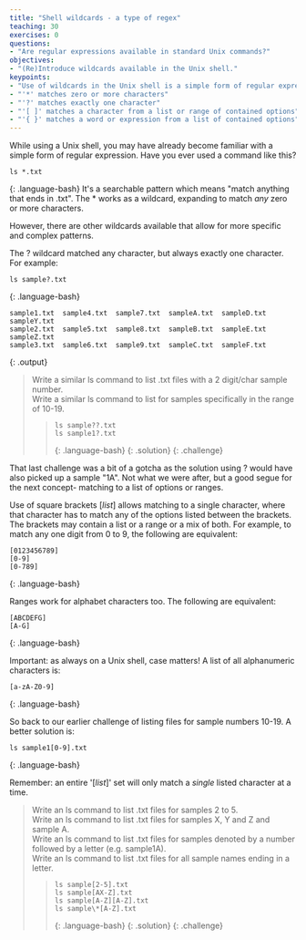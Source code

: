 ```yaml
---
title: "Shell wildcards - a type of regex"
teaching: 30
exercises: 0
questions:
- "Are regular expressions available in standard Unix commands?"
objectives:
- "(Re)Introduce wildcards available in the Unix shell."
keypoints:
- "Use of wildcards in the Unix shell is a simple form of regular expressions."
- "'*' matches zero or more characters"
- "'?' matches exactly one character"
- "'[ ]' matches a character from a list or range of contained options"
- "'{ }' matches a word or expression from a list of contained options"
---
```


While using a Unix shell, you may have already become familiar with a simple form of regular 
expression. Have you ever used a command like this?
~~~
ls *.txt
~~~
{: .language-bash}
It's a searchable pattern which means "match anything that ends in .txt".
The * works as a wildcard, expanding to match *any* zero or more characters.

However, there are other wildcards available that allow for more specific and complex patterns.

The ? wildcard matched any character, but always exactly one character.  
For example:
~~~
ls sample?.txt
~~~
{: .language-bash}

~~~
sample1.txt  sample4.txt  sample7.txt  sampleA.txt  sampleD.txt  sampleY.txt
sample2.txt  sample5.txt  sample8.txt  sampleB.txt  sampleE.txt  sampleZ.txt
sample3.txt  sample6.txt  sample9.txt  sampleC.txt  sampleF.txt
~~~
{: .output}

> Write a similar ls command to list .txt files with a 2 digit/char sample number.  
> Write a similar ls command to list for samples specifically in the range of 10-19.  
> > ~~~
> > ls sample??.txt
> > ls sample1?.txt
> > ~~~
> > {: .language-bash}
> {: .solution}
{: .challenge}

That last challenge was a bit of a gotcha as the solution using ? 
would have also picked up a sample "1A".
Not what we were after, but a good segue for the next concept- 
matching to a list of options or ranges.

Use of square brackets \[*list*\] allows matching to a single character, 
where that character has to match any of the options listed between the brackets.
The brackets may contain a list or a range or a mix of both. 
For example, to match any one digit from 0 to 9, the following are equivalent:
~~~
[0123456789]
[0-9]
[0-789]
~~~
{: .language-bash}

Ranges work for alphabet characters too. The following are equivalent:
~~~
[ABCDEFG]
[A-G]
~~~
{: .language-bash}

Important: as always on a Unix shell, case matters!  A list of all alphanumeric characters is:
~~~
[a-zA-Z0-9]
~~~
{: .language-bash}

So back to our earlier challenge of listing files for sample numbers 10-19.
A better solution is:
~~~
ls sample1[0-9].txt
~~~
{: .language-bash}

Remember: an entire '[*list*]' set will only match a *single* listed character at a time.

> Write an ls command to list .txt files for samples 2 to 5.  
> Write an ls command to list .txt files for samples X, Y and Z and sample A.  
> Write an ls command to list .txt files for samples denoted by a number followed by a letter
> (e.g. sample1A).  
> Write an ls command to list .txt files for all sample names ending in a letter.  
> > ~~~
> > ls sample[2-5].txt
> > ls sample[AX-Z].txt
> > ls sample[A-Z][A-Z].txt
> > ls sample\*[A-Z].txt
> > ~~~
> > {: .language-bash}
> {: .solution}
{: .challenge}

